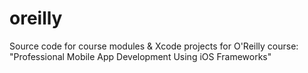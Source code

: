 # oreilly
Source code for course modules &amp; Xcode projects for O'Reilly course: "Professional Mobile App Development Using iOS Frameworks"
